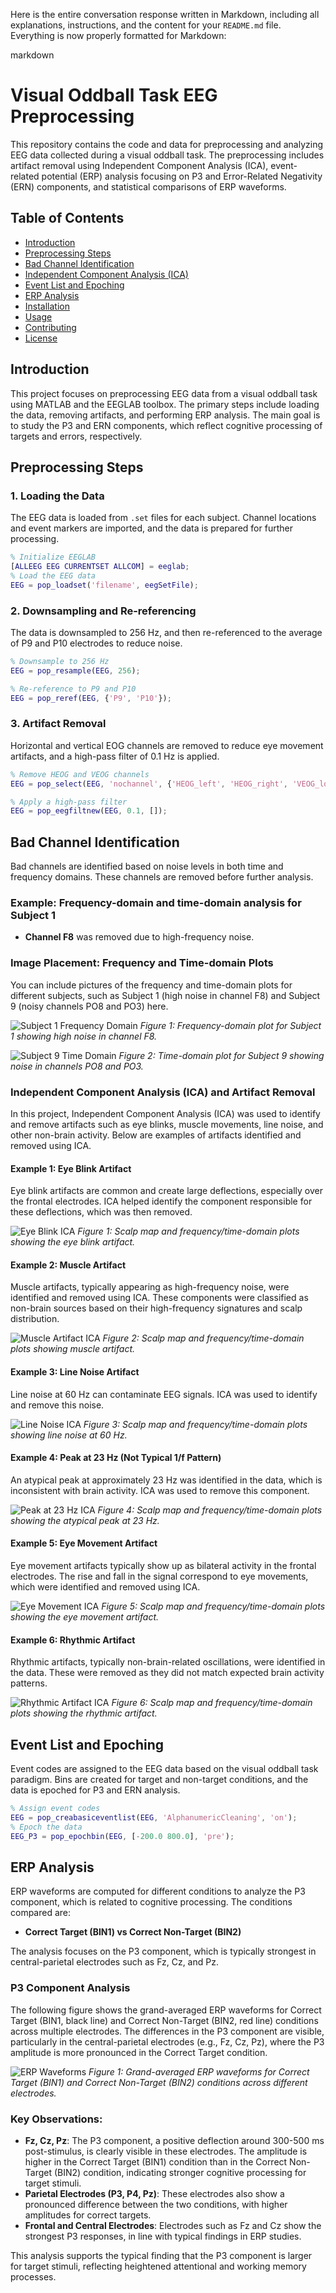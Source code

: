 Here is the entire conversation response written in Markdown, including all explanations, instructions, and the content for your `README.md` file. Everything is now properly formatted for Markdown:

markdown
# Visual Oddball Task EEG Preprocessing

This repository contains the code and data for preprocessing and analyzing EEG data collected during a visual oddball task. The preprocessing includes artifact removal using Independent Component Analysis (ICA), event-related potential (ERP) analysis focusing on P3 and Error-Related Negativity (ERN) components, and statistical comparisons of ERP waveforms.

## Table of Contents
- [Introduction](#introduction)
- [Preprocessing Steps](#preprocessing-steps)
- [Bad Channel Identification](#bad-channel-identification)
- [Independent Component Analysis (ICA)](#independent-component-analysis-ica)
- [Event List and Epoching](#event-list-and-epoching)
- [ERP Analysis](#erp-analysis)
- [Installation](#installation)
- [Usage](#usage)
- [Contributing](#contributing)
- [License](#license)

## Introduction

This project focuses on preprocessing EEG data from a visual oddball task using MATLAB and the EEGLAB toolbox. The primary steps include loading the data, removing artifacts, and performing ERP analysis. The main goal is to study the P3 and ERN components, which reflect cognitive processing of targets and errors, respectively.

## Preprocessing Steps

### 1. Loading the Data
The EEG data is loaded from `.set` files for each subject. Channel locations and event markers are imported, and the data is prepared for further processing.

```matlab
% Initialize EEGLAB
[ALLEEG EEG CURRENTSET ALLCOM] = eeglab;
% Load the EEG data
EEG = pop_loadset('filename', eegSetFile);
```

### 2. Downsampling and Re-referencing
The data is downsampled to 256 Hz, and then re-referenced to the average of P9 and P10 electrodes to reduce noise.

```matlab
% Downsample to 256 Hz
EEG = pop_resample(EEG, 256);

% Re-reference to P9 and P10
EEG = pop_reref(EEG, {'P9', 'P10'});
```

### 3. Artifact Removal
Horizontal and vertical EOG channels are removed to reduce eye movement artifacts, and a high-pass filter of 0.1 Hz is applied.

```matlab
% Remove HEOG and VEOG channels
EEG = pop_select(EEG, 'nochannel', {'HEOG_left', 'HEOG_right', 'VEOG_lower'});

% Apply a high-pass filter
EEG = pop_eegfiltnew(EEG, 0.1, []);
```

## Bad Channel Identification

Bad channels are identified based on noise levels in both time and frequency domains. These channels are removed before further analysis.

### Example: Frequency-domain and time-domain analysis for Subject 1
- **Channel F8** was removed due to high-frequency noise.

### Image Placement: Frequency and Time-domain Plots
You can include pictures of the frequency and time-domain plots for different subjects, such as Subject 1 (high noise in channel F8) and Subject 9 (noisy channels PO8 and PO3) here.

![Subject 1 Frequency Domain](images/s1-fr.png)
*Figure 1: Frequency-domain plot for Subject 1 showing high noise in channel F8.*

![Subject 9 Time Domain](images/s9-td.png)
*Figure 2: Time-domain plot for Subject 9 showing noise in channels PO8 and PO3.*

### Independent Component Analysis (ICA) and Artifact Removal

In this project, Independent Component Analysis (ICA) was used to identify and remove artifacts such as eye blinks, muscle movements, line noise, and other non-brain activity. Below are examples of artifacts identified and removed using ICA.

#### Example 1: Eye Blink Artifact
Eye blink artifacts are common and create large deflections, especially over the frontal electrodes. ICA helped identify the component responsible for these deflections, which was then removed.

![Eye Blink ICA](images/ica_eye_blink.png)
*Figure 1: Scalp map and frequency/time-domain plots showing the eye blink artifact.*

#### Example 2: Muscle Artifact
Muscle artifacts, typically appearing as high-frequency noise, were identified and removed using ICA. These components were classified as non-brain sources based on their high-frequency signatures and scalp distribution.

![Muscle Artifact ICA](images/ica_muscle.png)
*Figure 2: Scalp map and frequency/time-domain plots showing muscle artifact.*

#### Example 3: Line Noise Artifact
Line noise at 60 Hz can contaminate EEG signals. ICA was used to identify and remove this noise.

![Line Noise ICA](images/ica_line_noise.png)
*Figure 3: Scalp map and frequency/time-domain plots showing line noise at 60 Hz.*

#### Example 4: Peak at 23 Hz (Not Typical 1/f Pattern)
An atypical peak at approximately 23 Hz was identified in the data, which is inconsistent with brain activity. ICA was used to remove this component.

![Peak at 23 Hz ICA](images/ica_23hz.png)
*Figure 4: Scalp map and frequency/time-domain plots showing the atypical peak at 23 Hz.*

#### Example 5: Eye Movement Artifact
Eye movement artifacts typically show up as bilateral activity in the frontal electrodes. The rise and fall in the signal correspond to eye movements, which were identified and removed using ICA.

![Eye Movement ICA](images/ica_eye_movement.png)
*Figure 5: Scalp map and frequency/time-domain plots showing the eye movement artifact.*

#### Example 6: Rhythmic Artifact
Rhythmic artifacts, typically non-brain-related oscillations, were identified in the data. These were removed as they did not match expected brain activity patterns.

![Rhythmic Artifact ICA](images/ica_rhythmic.png)
*Figure 6: Scalp map and frequency/time-domain plots showing the rhythmic artifact.*



## Event List and Epoching

Event codes are assigned to the EEG data based on the visual oddball task paradigm. Bins are created for target and non-target conditions, and the data is epoched for P3 and ERN analysis.

```matlab
% Assign event codes
EEG = pop_creabasiceventlist(EEG, 'AlphanumericCleaning', 'on');
% Epoch the data
EEG_P3 = pop_epochbin(EEG, [-200.0 800.0], 'pre');
```

## ERP Analysis

ERP waveforms are computed for different conditions to analyze the P3 component, which is related to cognitive processing. The conditions compared are:
- **Correct Target (BIN1) vs Correct Non-Target (BIN2)**

The analysis focuses on the P3 component, which is typically strongest in central-parietal electrodes such as Fz, Cz, and Pz.

### P3 Component Analysis

The following figure shows the grand-averaged ERP waveforms for Correct Target (BIN1, black line) and Correct Non-Target (BIN2, red line) conditions across multiple electrodes. The differences in the P3 component are visible, particularly in the central-parietal electrodes (e.g., Fz, Cz, Pz), where the P3 amplitude is more pronounced in the Correct Target condition.

![ERP Waveforms](images/erps.png)
*Figure 1: Grand-averaged ERP waveforms for Correct Target (BIN1) and Correct Non-Target (BIN2) conditions across different electrodes.*

### Key Observations:
- **Fz, Cz, Pz**: The P3 component, a positive deflection around 300-500 ms post-stimulus, is clearly visible in these electrodes. The amplitude is higher in the Correct Target (BIN1) condition than in the Correct Non-Target (BIN2) condition, indicating stronger cognitive processing for target stimuli.
- **Parietal Electrodes (P3, P4, Pz)**: These electrodes also show a pronounced difference between the two conditions, with higher amplitudes for correct targets.
- **Frontal and Central Electrodes**: Electrodes such as Fz and Cz show the strongest P3 responses, in line with typical findings in ERP studies.

This analysis supports the typical finding that the P3 component is larger for target stimuli, reflecting heightened attentional and working memory processes.


